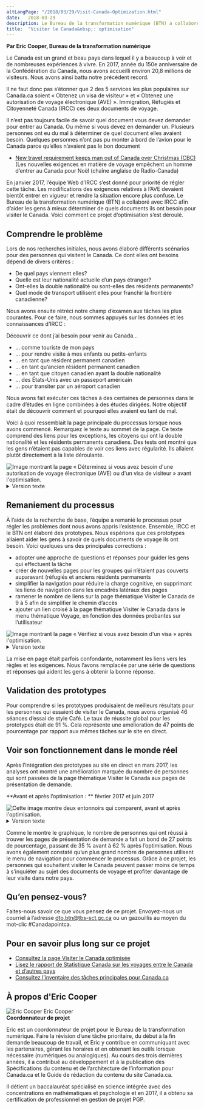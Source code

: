 ```yaml
---
altLangPage: "/2018/03/29/Visit-Canada-Optimization.html"
date:   2018-03-29
description: Le Bureau de la transformation numérique (BTN) a collaboré avec Immigration, Réfugiés et Citoyenneté Canada (IRCC) afin d’aider les gens à mieux déterminer de quels documents ils ont besoin pour visiter le Canada. Voici comment ce projet d’optimisation s’est déroulé.
title:  "Visiter le Canada&nbsp;: optimisation"
---
```


**Par Eric Cooper, Bureau de la transformation numérique**

Le Canada est un grand et beau pays dans lequel il y a beaucoup à voir et de nombreuses expériences à vivre. En 2017, année du 150e anniversaire de la Confédération du Canada, nous avons accueilli environ 20,8 millions de visiteurs. Nous avons ainsi battu notre précédent record.

Il ne faut donc pas s’étonner que 2 des 5 services les plus populaires sur Canada.ca soient «&nbsp;Obtenez un visa de visiteur&nbsp;» et «&nbsp;Obtenez une autorisation de voyage électronique (AVE)&nbsp;». Immigration, Réfugiés et Citoyenneté Canada (IRCC) ces deux documents de voyage.

Il n’est pas toujours facile de savoir quel document vous devez demander pour entrer au Canada. Ou même si vous devez en demander un. Plusieurs personnes ont eu du mal à déterminer de quel document elles avaient besoin. Quelques personnes n’ont pas pu monter à bord de l’avion pour le Canada parce qu’elles n’avaient pas le bon document

* [New travel requirement keeps man out of Canada over Christmas (CBC)](http://www.cbc.ca/news/canada/nova-scotia/travel-security-eta-document-england-electronic-travel-authorization-1.3916927) (Les nouvelles exigences en matière de voyage empêchent un homme d’entrer au Canada pour Noël (chaîne anglaise de Radio-Canada)

En janvier 2017, l’équipe Web d’IRCC s’est donné pour priorité de régler cette tâche. Les modifications des exigences relatives à l’AVE devaient bientôt entrer en vigueur et rendre la situation encore plus confuse. Le Bureau de la transformation numérique (BTN) a collaboré avec IRCC afin d’aider les gens à mieux déterminer de quels documents ils ont besoin pour visiter le Canada. Voici comment ce projet d’optimisation s’est déroulé.

## Comprendre le problème

Lors de nos recherches initiales, nous avons élaboré différents scénarios pour des personnes qui visitent le Canada. Ce dont elles ont besoins dépend de divers critères&nbsp;:

- De quel pays viennent elles?
- Quelle est leur nationalité actuelle d’un pays étranger?
- Ont-elles la double nationalité ou sont-elles des résidents permanents?
- Quel mode de transport utilisent elles pour franchir la frontière canadienne?


Nous avons ensuite rétréci notre champ d’examen aux tâches les plus courantes. Pour ce faire, nous sommes appuyés sur les données et les connaissances d’IRCC&nbsp;:

Découvrir ce dont j’ai besoin pour venir au Canada...

- ... comme touriste de mon pays
- ... pour rendre visite à mes enfants ou petits-enfants
- ... en tant que résident permanent canadien
- ... en tant qu’ancien résident permanent canadien
- ... en tant que citoyen canadien ayant la double nationalité
- ... des États-Unis avec un passeport américain
- ... pour transiter par un aéroport canadien


Nous avons fait exécuter ces tâches à des centaines de personnes dans le cadre d’études en ligne combinées à des études dirigées. Notre objectif était de découvrir comment et pourquoi elles avaient eu tant de mal.

Voici à quoi ressemblait la page principale du processus lorsque nous avons commencé. Remarquez le texte au sommet de la page. Ce texte comprend des liens pour les exceptions, les citoyens qui ont la double nationalité et les résidents permanents canadiens. Des tests ont montré que les gens n’étaient pas capables de voir ces liens avec régularité. Ils allaient plutôt directement à la liste déroulante.


<img class="img-responsive border" src="/images/eTA-AVE/VisaAVE-avant.JPG" alt="Image montrant la page «&nbsp;Déterminez si vous avez besoin d'une autorisation de voyage électronique (AVE) ou d'un visa de visiteur&nbsp;» avant l'optimisation.">


<details>
		<summary>Version texte</summary>
	<p>Cette image montre ce qu'était la page «&nbsp;Déterminez si vous avez besoin d'une autorisation de voyage électronique (AVE) ou d'un visa de visiteur&nbsp;» avant qu'elle ne soit optimisée.</p><p>Il y a deux paragraphes de texte qui comportent quatre liens chacun. En-dessous, dans une boîte bleue, il y a plus de texte avec un menu déroulant des pays. Au bas de la page, il y a trois liens connexes dans de grandes boîtes. Sur le côté gauche de la page se trouve un menu de navigation de gauche avec des liens vers&nbsp;:</p><ul>
	<li>visiter en touriste</li>
	<li>visiter ses enfants ou petits-enfants</li>
	<li>visiter pour affaires</li>
	<li>prolonger votre séjour</li>
	<li>transiter par le Canada</li>
	</ul>

</details>

## Remaniement du processus
À l’aide de la recherche de base, l’équipe a remanié le processus pour régler les problèmes dont nous avons appris l’existence. Ensemble, IRCC et le BTN ont élaboré des prototypes. Nous espérions que ces prototypes allaient aider les gens à savoir de quels documents de voyage ils ont besoin. Voici quelques uns des principales corrections&nbsp;:


- adopter une approche de questions et réponses pour guider les gens qui effectuent la tâche
- créer de nouvelles pages pour les groupes qui n’étaient pas couverts auparavant (réfugiés et anciens résidents permanents
- simplifier la navigation pour réduire la charge cognitive, en supprimant les liens de navigation dans les encadrés latéraux des pages
- ramener le nombre de liens sur la page thématique Visiter le Canada de 9 à 5 afin de simplifier le chemin d’accès
- ajouter un lien croisé à la page thématique Visiter le Canada dans le menu thématique Voyage, en fonction des données probantes sur l’utilisateur



<img class="img-responsive border" src="/images/eTA-AVE/VisaAVE-apres.JPG" alt="Image montrant la page «&nbsp;Vérifiez si vous avez besoin d'un visa&nbsp;» après l'optimisation.">

<details>
		<summary>Version texte</summary>
	<p>Cette image montre la page  «&nbsp;Vérifiez si vous avez besoin d'un visa&nbsp;» après optimisation. Il y a un court paragraphe de texte suivi de «Êtes-vous&nbsp;:», suivi de cinq choix possibles&nbsp;: </p>
	<ul>
		<li>un citoyen du Canada et d’un autre pays (double nationalité)</li>
		<li>un résident permanent du Canada (Carte RP)</li>
		<li>un réfugié voyageant avec un titre de voyage délivré aux non-citoyens</li>
		<li>une personne apatride voyageant avec un passeport pour étranger</li>
		<li>un ancien résident du Canada</li>
		<li>aucune de ces situations</li>
	</ul>
	La page a beaucoup moins de «&nbsp;bruit visuel&nbsp;» qu'avant l'optimisation.
</details>

La mise en page était parfois confondante, notamment les liens vers les règles et les exigences. Nous l’avons remplacée par une série de questions et réponses qui aident les gens à obtenir la bonne réponse.

## Validation des prototypes
Pour comprendre si les prototypes produisaient de meilleurs résultats pour les personnes qui essaient de visiter le Canada, nous avons organisé 46 séances d’essai de style Café. Le taux de réussite global pour les prototypes était de 91&nbsp;%. Cela représente une amélioration de 47 points de pourcentage par rapport aux mêmes tâches sur le site en direct.

## Voir son fonctionnement dans le monde réel
Après l’intégration des prototypes au site en direct en mars 2017, les analyses ont montré une amélioration marquée du nombre de personnes qui sont passées de la page thématique Visiter le Canada aux pages de présentation de demande.

**Avant et après l’optimisation&nbsp;: ** février 2017 et juin 2017

<img class="img-responsive border" src="/images/eTA-AVE/VisiterEntonnoirs.PNG" alt="Cette image montre deux entonnoirs qui comparent, avant et après l'optimisation.">

<details>
		<summary>Version texte</summary>
	<p>Cette image montre deux entonnoirs qui comparent, avant et après l'optimisation, le nombre de personnes qui sont allées de la page de sujet Visiter le Canada à l'une des pages suivantes&nbsp;:</p>
	<ul>
		<li>déterminez si vous avez besoin d'une autorisation de voyage électronique (AVE) ou d'un visa de visiteur</li>
		<li>présenter une demande de visa</li>
		<li>présenter une demande d’AVE</li>
	</ul>
Avant l'optimisation, 35% des clics de la page de sujet Visiter le Canada sont allés à l'une de ces pages. Après l'optimisation, cette proportion est grimpée à 62%, ce qui signifiait que la page de sujet était plus efficace pour amener les gens vers ces pages. Il y a aussi eu 10% plus d'entrées à la page du sujet de Visiter le Canada par le biais du mégamenu après l'optimisation.

</details>

Comme le montre le graphique, le nombre de personnes qui ont réussi à trouver les pages de présentation de demande a fait un bond de 27 points de pourcentage, passant de 35&nbsp;% avant à 62&nbsp;% après l’optimisation. Nous avons également constaté qu’un plus grand nombre de personnes utilisent le menu de navigation pour commencer le processus. Grâce à ce projet, les personnes qui souhaitent visiter le Canada peuvent passer moins de temps à s’inquiéter au sujet des documents de voyage et profiter davantage de leur visite dans notre pays.

## Qu’en pensez-vous?
Faites-nous savoir ce que vous pensez de ce projet. Envoyez-nous un courriel à l’adresse [dto.btn@tbs-sct.gc.ca](mailto:dto.btn@tbs-sct.gc.ca) ou un gazouillis au moyen du mot-clic #Canadapointca.

## Pour en savoir plus long sur ce projet

- [Consultez la page Visiter le Canada optimisée](https://www.canada.ca/fr/immigration-refugies-citoyennete/services/visiter-canada.html)
- [Lisez le rapport de Statistique Canada sur les voyages entre le Canada et d’autres pays](http://www.statcan.gc.ca/daily-quotidien/180220/dq180220c-fra.htm)
- [Consultez l’inventaire des tâches principales pour Canada.ca](https://www.canada.ca/fr/gouvernement/a-propos/taches-principales-pour-canada-ca.html)


## À propos d'Eric Cooper
<div class="col-md-3 col-xs-12">
   <div class="pull-left mrgn-bttm-md">
   <img class="img-responsive"  src="/images/DTO-aboutus/DTO_blog_photo_DSC_3047_277x370.jpg" alt="Eric Cooper" />
      Eric Cooper<br>
      <b>Coordonnateur de projet</b>
   </div>
</div>


<div class="col-md-9 col-xs-12">
<figcaption>

<p>Eric est un coordonnateur de projet pour le Bureau de la transformation numérique. Faire la révision d’une tâche prioritaire, du début à la fin demande beaucoup de travail, et Eric y contribue en communiquant avec les partenaires, gérant les horaires et en obtenant les outils lorsque nécessaire (numériques ou analogiques). Au cours des trois dernières années, il a contribué au développement et à la publication des Spécifications du contenu et de l’architecture de l’information pour Canada.ca et le Guide de rédaction du contenu du site Canada.ca.</p><p>Il détient un baccalauréat spécialisé en science intégrée avec des concentrations en mathématiques et psychologie et en 2017, il a obtenu sa certification de professionnel en gestion de projet PGP.</p>

</figcaption>
</div>
